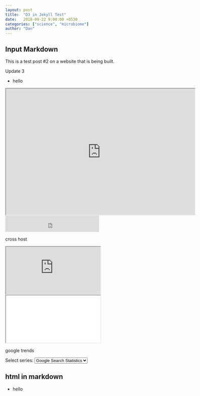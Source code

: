 ```yaml
---
layout: post
title:  "D3 in Jekyll Test"
date:   2018-09-22 9:00:00 +0530
categories: ["science", "microbiome"]
author: "Dan"
---
```



<h2> 
Input Markdown </h2>
This is a test post #2 on a website that is being built.

Update 3

- hello

<iframe src="http://bl.ocks.org/mbostock/raw/4061502/0a200ddf998aa75dfdb1ff32e16b680a15e5cb01/" marginwidth="0" marginheight="0" width="600" height="400" scrolling="no"></iframe>


<iframe frameborder="no" border="0" marginwidth="0" marginheight="0" width="298" height="52" src="http://music.163.com/outchain/player?type=2&id=29750802&auto=0&height=32"></iframe>


cross host

<iframe src="https://danielsprockett.github.io/choropleth.html" marginwidth="0" marginheight="0" scrolling="no"></iframe>

<iframe src="/choropleth.html" marginwidth="0" marginheight="0" scrolling="no"></iframe>




google trends

<link href="/logbook/public/css/google/stylesheet.css" rel="stylesheet" type="text/css">
<script type="text/javascript" src="https://d3js.org/d3.v3.min.js"></script>
<script type="text/javascript" src="https://ajax.googleapis.com/ajax/libs/jquery/1.9.1/jquery.min.js"></script>
<script type="text/javascript" src="/logbook/public/js/google-trend/jquery.tipsy.js"></script>

<p id="menu" class="menuchoice">Select series: <select>
<option value="val1">Google Search Statistics</option>
<option value="val2">BTC/EUR</option>
<option value="val3">ETH/EUR</option>
<option value="val5">test example</option>
</select>
<script type="text/javascript" src="/logbook/public/js/google-trend/google-graph.js"></script>
<div id="graphic"> </div>



<h2> html in markdown</h2>

<div markdown = "0"> 

- hello
<br>

</div>